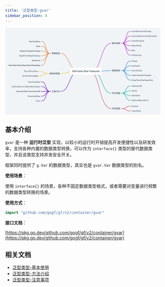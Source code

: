 ```yaml
---
title: '泛型类型-gvar'
sidebar_position: 4
---
```


![](/markdown/59fff388017ee605eb5e53f956e2f29a.png)

## 基本介绍

`gvar` 是一种 **运行时泛型** 实现，以较小的运行时开销提高开发便捷性以及研发效率，支持各种内置的数据类型转换，可以作为 `interface{}` 类型的替代数据类型，并且该类型支持并发安全开关。

框架同时提供了 `g.Var` 的数据类型，其实也是 `gvar.Var` 数据类型的别名。

**使用场景**：

使用 `interface{}` 的场景，各种不固定数据类型格式，或者需要对变量进行频繁的数据类型转换的场景。

**使用方式**：

```  go
import "github.com/gogf/gf/v2/container/gvar"
```

**接口文档**：

[https://pkg.go.dev/github.com/gogf/gf/v2/container/gvar](https://pkg.go.dev/github.com/gogf/gf/v2/container/gvar)

## 相关文档

- [泛型类型-基本使用](output/goframe-v2.4-md/组件列表/数据结构/泛型类型-gvar/泛型类型-基本使用)
- [泛型类型-方法介绍](output/goframe-v2.4-md/组件列表/数据结构/泛型类型-gvar/泛型类型-方法介绍)
- [泛型类型-注意事项](output/goframe-v2.4-md/组件列表/数据结构/泛型类型-gvar/泛型类型-注意事项)